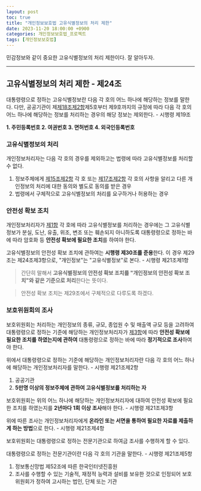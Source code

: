 ```yaml
---
layout: post
toc: true
title: "개인정보보호법 고유식별정보의 처리 제한"
date: 2023-11-20 18:00:00 +0900
categories: 개인정보보호법_프로젝트
tags: [개인정보보호법]
---
```

민감정보와 같이 중요한 고유식별정보의 처리 제한이다. 잘 알아두자.

---

## 고유식별정보의 처리 제한 - 제24조

대통령령으로 정하는 고유식별정보란 다음 각 호의 어느 하나에 해당하는 정보를 말한다. 다만, 공공기관이 제[제18조제2항](https://ohthecomet.github.io/%EA%B0%9C%EC%9D%B8%EC%A0%95%EB%B3%B4%EB%B3%B4%ED%98%B8%EB%B2%95_%ED%94%84%EB%A1%9C%EC%A0%9D%ED%8A%B8/2023/09/25/%EA%B0%9C%EC%9D%B8%EC%A0%95%EB%B3%B4%EB%B3%B4%ED%98%B8%EB%B2%95-%EA%B0%9C%EC%9D%B8%EC%A0%95%EB%B3%B4%EC%9D%98-%EB%AA%A9%EC%A0%81-%EC%99%B8-%EC%9D%B4%EC%9A%A9-%EB%B0%8F-%EC%A0%9C%EA%B3%B5.html#%EA%B0%9C%EC%9D%B8%EC%A0%95%EB%B3%B4%EC%9D%98-%EB%AA%A9%EC%A0%81-%EC%99%B8-%EC%9D%B4%EC%9A%A9-%EB%B0%8F-%EC%A0%9C%EA%B3%B5)제5호부터 제9호까지의 규정에 따라 다음 각 호의 어느 하나에 해당하는 정보를 처리하는 경우의 해당 정보는 제외한다. - 시행령 제19조

 **1. 주민등록번호
 2. 여권번호
 3. 면허번호
 4. 외국인등록번호**

### 고유식별정보의 처리

개인정보처리자는 다음 각 호의 경우를 제외하고는 법령에 따라 고유식별정보를 처리할 수 없다.

 1. 정보주체에게 [제15조제2항](https://ohthecomet.github.io/%EA%B0%9C%EC%9D%B8%EC%A0%95%EB%B3%B4%EB%B3%B4%ED%98%B8%EB%B2%95_%ED%94%84%EB%A1%9C%EC%A0%9D%ED%8A%B8/2023/09/24/%EA%B0%9C%EC%9D%B8%EC%A0%95%EB%B3%B4%EB%B3%B4%ED%98%B8%EB%B2%95-%EA%B0%9C%EC%9D%B8%EC%A0%95%EB%B3%B4%EC%9D%98-%EC%9D%BC%EB%B0%98%EC%A0%81-%EC%B2%98%EB%A6%AC.html#%EC%A0%95%EB%B3%B4%EC%A3%BC%EC%B2%B4%EC%9D%98-%EB%8F%99%EC%9D%98) 각 호 또는 [제17조제2항](https://ohthecomet.github.io/%EA%B0%9C%EC%9D%B8%EC%A0%95%EB%B3%B4%EB%B3%B4%ED%98%B8%EB%B2%95_%ED%94%84%EB%A1%9C%EC%A0%9D%ED%8A%B8/2023/09/24/%EA%B0%9C%EC%9D%B8%EC%A0%95%EB%B3%B4%EB%B3%B4%ED%98%B8%EB%B2%95-%EA%B0%9C%EC%9D%B8%EC%A0%95%EB%B3%B4%EC%9D%98-%EC%9D%BC%EB%B0%98%EC%A0%81-%EC%B2%98%EB%A6%AC.html#%EC%A0%95%EB%B3%B4%EC%A3%BC%EC%B2%B4%EC%9D%98-%EB%8F%99%EC%9D%98-1) 각 호의 사항을 알리고 다른 개인정보의 처리에 대한 동의와 별도로 동의를 받은 경우
 2. 법령에서 구체적으로 고유식별정보의 처리를 요구하거나 허용하는 경우

### 안전성 확보 조치

개인정보처리자가 [제1항](#고유식별정보의-처리) 각 호에 따라 고유식별정보를 처리하는 경우에는 그 고유식별정보가 분실, 도난, 유출, 위조, 변조 또는 훼손되지 아니하도록 대통령령으로 정하는 바에 따라 암호화 등 **안전성 확보에 필요한 조치**를 하여야 한다.

고유식별정보의 안전성 확보 조치에 관하여는 **시행령 제30조를 준용**한다. 이 경우 제29조는 제24조제3항으로, "개인정보"는 "고유식별정보"로 본다. - 시행령 제21조제1항

 > 간단히 말해서 **고유식별정보의 안전성 확보 조치를 "개인정보의 안전성 확보 조치"와 같은 기준으로 처리**한다는 뜻이다.

> 안전성 확보 조치는 제29조에서 구체적으로 다루도록 하겠다.

### 보호위원회의 조사

보호위원회는 처리하는 개인정보의 종류, 규모, 종업원 수 및 매출액 규모 등을 고려하여 대통령령으로 정하는 기준에 해당하는 개인정보처리자가 [제3항](#안전성-확보-조치)에 따라 **안전성 확보에 필요한 조치를 하였는지에 관하여** 대통령령으로 정하는 바에 따라 **정기적으로 조사**하여야 한다.

위에서 대통령령으로 정하는 기준에 해당하는 개인정보처리자란 다음 각 호의 어느 하나에 해당하는 개인정보처리자를 말한다. - 시행령 제21조제2항

 1. 공공기관
 2. **5만명 이상의 정보주체에 관하여 고유식별정보를 처리하는 자**

보호위원회는 위의 어느 하나에 해당하는 개인정보처리자에 대하여 안전성 확보에 필요한 조치를 하였는지를 **2년마다 1회 이상 조사**해야 한다. - 시행령 제21조제3항

위에 따른 조사는 개인정보처리자에게 **온라인 또는 서면을 통하여 필요한 자료를 제출하게 하는 방법**으로 한다. - 시행령 제21조제4항

보호위원회는 대통령령으로 정하는 전문기관으로 하여금 조사를 수행하게 할 수 있다.

대통령령으로 정하는 전문기관이란 다음 각 호의 기관을 말한다. - 시행령 제21조제5항

 1. 정보통신망법 제52조에 따른 한국인터넷진흥원
 2. 조사를 수행할 수 있는 기술적, 재정적 능력과 설비를 보유한 것으로 인정되어 보호위원회가 정하여 고시하는 법인, 단체 또는 기관